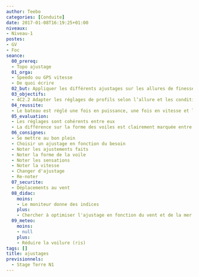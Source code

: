 ```yaml
---
author: Teebo
categories: [Conduite]
date: 2017-01-08T16:19:25+01:00
niveaux:
- Niveau-1
postes:
- GV
- Foc
seance:
  00_prereq:
  - Topo ajustage
  01_orga:
  - Speedo ou GPS vitesse
  - De quoi écrire
  02_but: Appliquer les différents ajustages sur les allures de finesse et observer les résultats
  03_objectifs:
  - 4C2.2 Adapter les réglages de profils selon l’allure et les conditions de vent et de mer
  04_reussite:
  - Le bateau est réglé une fois en puissance, une fois en vitesse et les écarts de vitesse sont
  05_evaluation:
  - Les réglages sont cohérents entre eux
  - La différence sur la forme des voiles est clairement marquée entre vitesse et puissance
  06_consignes:
  - Se mettre au bon plein
  - Choisir un ajustage en fonction du besoin
  - Noter les ajustements faits
  - Noter la forme de la voile
  - Noter les sensations
  - Noter la vitesse
  - Changer d'ajustage
  - Re-noter
  07_securite:
  - Déplacements au vent
  08_didac:
    moins:
    - Le moniteur donne des indices
    plus:
    - Chercher à optimiser l'ajustage en fonction du vent et de la mer pour obtenir la meilleure vitesse
  09_meteo:
    moins:
    - null
    plus:
    - Réduire la voilure (ris)
tags: []
title: ajustages
previsionnels:
  - Stage Terre N1
---
```

